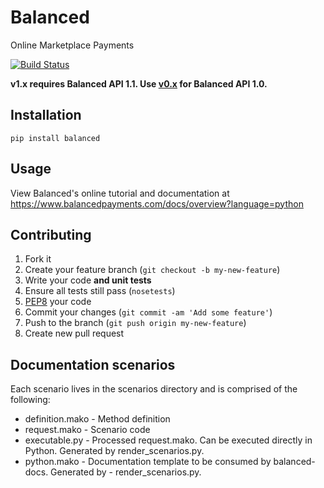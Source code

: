 # Balanced

Online Marketplace Payments

[![Build Status](https://secure.travis-ci.org/balanced/balanced-python.png?branch=master)](http://travis-ci.org/balanced/balanced-python)

**v1.x requires Balanced API 1.1. Use [v0.x](https://github.com/balanced/balanced-python/tree/rev0) for Balanced API 1.0.**

## Installation

    pip install balanced

## Usage

View Balanced's online tutorial and documentation at https://www.balancedpayments.com/docs/overview?language=python

## Contributing

1. Fork it
2. Create your feature branch (`git checkout -b my-new-feature`)
3. Write your code **and unit tests**
4. Ensure all tests still pass (`nosetests`)
5. [PEP8](http://pypi.python.org/pypi/pep8) your code
6. Commit your changes (`git commit -am 'Add some feature'`)
7. Push to the branch (`git push origin my-new-feature`)
8. Create new pull request


## Documentation scenarios

Each scenario lives in the scenarios directory and is comprised of the following:

- definition.mako - Method definition
- request.mako - Scenario code
- executable.py - Processed request.mako. Can be executed directly in Python. Generated by render_scenarios.py.
- python.mako - Documentation template to be consumed by balanced-docs. Generated by - render_scenarios.py.
